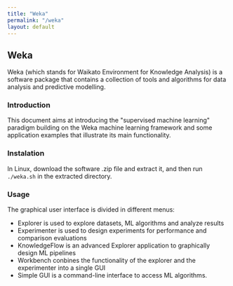```yaml
---
title: "Weka"
permalink: "/weka"
layout: default
---
```


## Weka

Weka (which stands for Waikato Environment for Knowledge Analysis) is a software package that contains a collection of tools and algorithms for data analysis and predictive modelling.

### Introduction

This document aims at introducing the "supervised machine learning" paradigm building on the Weka machine learning framework and some application examples that illustrate its main functionality.

### Instalation

In Linux, download the software .zip file and extract it, and then run `./weka.sh` in the extracted directory.

### Usage

The graphical user interface is divided in different menus:
* Explorer is used to explore datasets, ML algorithms and analyze results
* Experimenter is used to design experiments for performance and comparison evaluations
* KnowledgeFlow is an advanced Explorer application to graphically design ML pipelines
* Workbench conbines the functionality of the explorer and the experimenter into a single GUI
* Simple GUI is a command-line interface to access ML algorithms.
